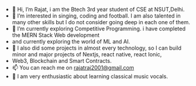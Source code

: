 - 👋 Hi, I’m Rajat, i am the Btech 3rd year student of CSE at NSUT,Delhi.
- 👀 I’m interested in singing, coding and football. I am also talented in many other skills but I do not consider going deep in each one of them.
- 🌱 I’m currently exploring Competitive Programming. i have completed the MERN Stack Web development
- and currently exploring the world of ML and AI.
- 💎 I also did some projects in almost every technology, so I can build minor and major projects of Nextjs, react native, react Ionic,
- Web3, Blockchain and Smart Contracts.
- 📫 You can reach me on rajatraj2001@gmail.com
- 🎵 I am very enthusiastic about learning classical music vocals.
<!---
interrupt404/interrupt404 is a ✨ special ✨ repository because its `README.md` (this file) appears on your GitHub profile.
You can click the Preview link to take a look at your changes.
--->
